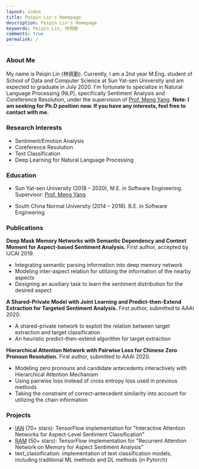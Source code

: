 ```yaml
---
layout: index
title: Peiqin Lin's Homepage
description: Peiqin Lin's Homepage
keywords: Peiqin Lin, 林佩勤
comments: true
permalink: /
---
```


### About Me

My name is Peiqin Lin (林佩勤). Currently, I am a 2nd year M.Eng. student of School of Data and Computer Science at Sun Yat-sen University and am expected to graduate in July 2020. I'm fortunate to specialize in Natural Language Processing (NLP), specifically Sentiment Analysis and Coreference Resolution, under the supervision of [Prof. Meng Yang](http://www.smartllv.com/members.html). **Note: I am seeking for Ph.D position now. If you have any interests, feel free to contact with me.**

### Research Interests

- Sentiment/Emotion Analysis
- Coreference Resolution
- Text Classification
- Deep Learning for Natural Language Processing

### Education

- Sun Yat-sen University (2018 – 2020), M.E. in Software Engineering. Supervisor: [Prof. Meng Yang](http://www.smartllv.com/members.html)

- South China Normal University (2014 – 2018). B.E. in Software Engineering

### Publications

**Deep Mask Memory Networks with Semantic Dependency and Context Moment for Aspect-based Sentiment Analysis.** First author, accepted by IJCAI 2019.

- Integrating semantic parsing information into deep memory network
- Modeling inter-aspect relation for utilizing the information of the nearby aspects
- Designing an auxiliary task to learn the sentiment distribution for the desired aspect

**A Shared-Private Model with Joint Learning and Predict-then-Extend Extraction for Targeted Sentiment Analysis.** First author, submitted to AAAI 2020.

- A shared-private network to exploit the relation between target extraction and target classification
- An heuristic predict-then-extend algorithm for target extraction

**Hierarchical Attention Network with Pairwise Loss for Chinese Zero Pronoun Resolution.** First author, submitted to AAAI 2020.

- Modeling zero pronouns and candidate antecedents interactively with Hierarchical Attention Mechanism
- Using pairwise loss instead of cross entropy loss used in previous methods
- Taking the constraint of correct-antecedent similarity into account for utilizing the chain information

### Projects

- [IAN](https://github.com/lpq29743/IAN) (70+ stars): TensorFlow implementation for "Interactive Attention Networks for Aspect-Level Sentiment Classification"
- [RAM](https://github.com/lpq29743/RAM) (50+ stars): TensorFlow implementation for "Recurrent Attention Network on Memory for Aspect Sentiment Analysis"
- text_classification: implementation of text classification models, including traditional ML methods and DL methods (in Pytorch)

<!-- ### Social

{% for website in site.data.social %}
* {{ website.sitename }}：[@{{ website.name }}]({{ website.url }})
{% endfor %} -->
